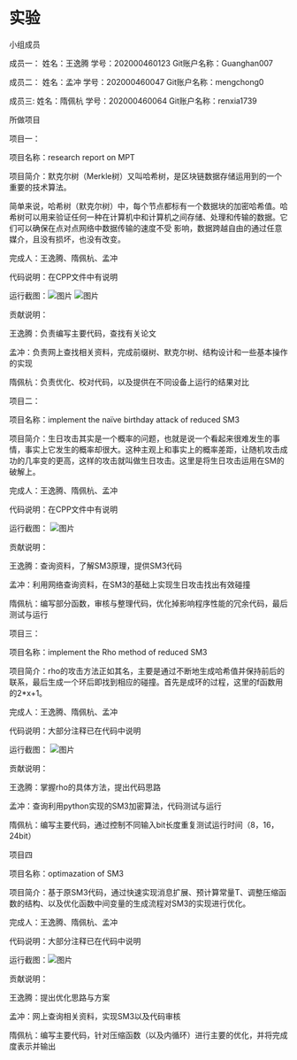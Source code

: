# 实验

小组成员

成员一：
姓名：王逸腾
学号：202000460123
Git账户名称：Guanghan007

成员二：
姓名：孟冲
学号：202000460047
Git账户名称：mengchong0

成员三:
姓名：隋佩杭
学号：202000460064
Git账户名称：renxia1739

所做项目


项目一：

项目名称：research report on MPT

项目简介：默克尔树（Merkle树）又叫哈希树，是区块链数据存储运用到的一个重要的技术算法。

简单来说，哈希树（默克尔树）中，每个节点都标有一个数据块的加密哈希值。哈希树可以用来验证任何一种在计算机中和计算机之间存储、处理和传输的数据。它们可以确保在点对点网络中数据传输的速度不受
影响，数据跨越自由的通过任意媒介，且没有损坏，也没有改变。

完成人：王逸腾、隋佩杭、孟冲

代码说明：在CPP文件中有说明

运行截图：![图片](https://user-images.githubusercontent.com/109494359/182005215-8b308e11-38eb-48ef-97b2-3cd4f804bff8.png)
![图片](https://user-images.githubusercontent.com/109494359/182005221-aab41e60-150b-4043-92e3-c8f00831f558.png)

贡献说明：

王逸腾：负责编写主要代码，查找有关论文

孟冲：负责网上查找相关资料，完成前缀树、默克尔树、结构设计和一些基本操作的实现

隋佩杭：负责优化、校对代码，以及提供在不同设备上运行的结果对比


项目二：

项目名称：implement the naïve birthday attack of reduced SM3

项目简介：生日攻击其实是一个概率的问题，也就是说一个看起来很难发生的事情，事实上它发生的概率却很大。这种主观上和事实上的概率差距，让随机攻击成功的几率变的更高，这样的攻击就叫做生日攻击。这里是将生日攻击运用在SM的破解上。

完成人：王逸腾、隋佩杭、孟冲

代码说明：在CPP文件中有说明

运行截图：
![图片](https://user-images.githubusercontent.com/109494359/182005253-b1367497-516c-49a1-90fe-7a7deb697154.png)

贡献说明：

王逸腾：查询资料，了解SM3原理，提供SM3代码

孟冲：利用网络查询资料，在SM3的基础上实现生日攻击找出有效碰撞

隋佩杭：编写部分函数，审核与整理代码，优化掉影响程序性能的冗余代码，最后测试与运行


项目三：

项目名称：implement the Rho method of reduced SM3

项目简介：rho的攻击方法正如其名，主要是通过不断地生成哈希值并保持前后的联系，最后生成一个环后即找到相应的碰撞。首先是成环的过程，这里的f函数用的2*x+1。

完成人：王逸腾、隋佩杭、孟冲

代码说明：大部分注释已在代码中说明

运行截图：
![图片](https://user-images.githubusercontent.com/109494359/182005293-9eefca48-26a5-41e1-a6c8-27544fab2b33.png)

贡献说明：

王逸腾：掌握rho的具体方法，提出代码思路

孟冲：查询利用python实现的SM3加密算法，代码测试与运行

隋佩杭：编写主要代码，通过控制不同输入bit长度重复测试运行时间（8，16，24bit）


项目四

项目名称：optimazation of SM3

项目简介：基于原SM3代码，通过快速实现消息扩展、预计算常量T、调整压缩函数的结构、以及优化函数中间变量的生成流程对SM3的实现进行优化。

完成人：王逸腾、隋佩杭、孟冲

代码说明：大部分注释已在代码中说明

运行截图：![图片](https://user-images.githubusercontent.com/109494359/182005308-363750af-04ad-4c18-968c-3f58e5b92db4.png)

贡献说明：

王逸腾：提出优化思路与方案

孟冲：网上查询相关资料，实现SM3以及代码审核

隋佩杭：编写主要代码，针对压缩函数（以及内循环）进行主要的优化，并将完成度表示并输出
